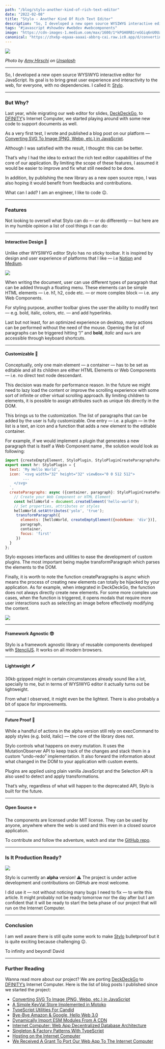 ```yaml
---
path: "/blog/stylo-another-kind-of-rich-text-editor"
date: "2022-02-08"
title: "Stylo - Another Kind Of Rich Text Editor"
description: "So, I developed a new open source WYSIWYG interactive editor for JavaScript."
tags: "#javascript #showdev #webdev #webcomponents"
image: "https://cdn-images-1.medium.com/max/1600/1*kPGH8RB1reGGiq6nU0UaIg.jpeg"
canonical: "https://zhx6p-eqaaa-aaaai-abbrq-cai.raw.ic0.app/d/converting-svg-to-image-in-javascript"
---
```


![](https://cdn-images-1.medium.com/max/1600/1*kPGH8RB1reGGiq6nU0UaIg.jpeg)

*Photo by [Amy Hirschi](https://unsplash.com/@amyhirschi?utm_source=unsplash&utm_medium=referral&utm_content=creditCopyText) on [Unsplash](https://unsplash.com/s/photos/pen?utm_source=unsplash&utm_medium=referral&utm_content=creditCopyText)*

*****

So, I developed a new open source WYSIWYG interactive editor for JavaScript. Its goal is to bring great user experience and interactivity to the web, for everyone, with no dependencies. I called it: [Stylo](https://stylojs.com/).

*****

### But Why?

Last year, while migrating our web editor for slides, [DeckDeckGo](https://deckdeckgo.com), to [DFINITY](https://dfinity.org)’s Internet Computer, we started playing around with some new code to support documents as well.

As a very first test, I wrote and published a blog post on our platform — [Converting SVG To Image (PNG, Webp, etc.) in JavaScript](https://zhx6p-eqaaa-aaaai-abbrq-cai.raw.ic0.app/d/converting-svg-to-image-in-javascript).

Although I was satisfied with the result, I thought: this can be better.

That’s why I had the idea to extract the rich text editor capabilities of the core of our application. By limiting the scope of these features, I assumed it would be easier to improve and fix what still needed to be done.

In addition, by publishing the new library as a new open source repo, I was also hoping it would benefit from feedbacks and contributions.

What can I add? I am an engineer, I like to code 😉.

*****

### Features

Not looking to oversell what Stylo can do — or do differently — but here are in my humble opinion a list of cool things it can do:

*****

#### Interactive Design 🎯

Unlike other WYSIWYG editor Stylo has no sticky toolbar. It is inspired by design and user experience of platforms that I like — i.e [Notion](https://www.notion.so/) and [Medium](https://medium.com/).

![](https://cdn-images-1.medium.com/max/1600/1*D-YYgIa5cY0Ya8FAN0Lyiw.gif)

When writing the document, user can use different types of paragraph that can be added through a floating menu. These elements can be simple HTML elements — i.e. h1, h2, code etc. — or more complex block — i.e. any Web Components.

For styling purpose, another toolbar gives the user the ability to modify text — e.g. bold, italic, colors, etc. — and add hyperlinks.

Last but not least, for an optimized experience on desktop, many actions can be performed without the need of the mouse. Opening the list of paragraphs can be triggered hitting “/” and **bold**, *italic* and `mark` are accessible through keyboard shortcuts.

*****

#### Customizable 💪

Conceptually, only one main element — a container — has to be set as editable and all its children are either HTML Elements or Web Components — i.e. no direct text node descendant.

This decision was made for performance reason. In the future we might need to lazy load the content or improve the scrolling experience with some sort of infinite or other virtual scrolling approach. By limiting children to elements, it is possible to assign attributes such as unique ids directly in the DOM. <br>

This brings us to the customization. The list of paragraphs that can be added by the user is fully customizable. One entry — i.e. a plugin — in the list is a text, an icon and a function that adds a new element to the editable container.

For example, if we would implement a plugin that generates a new paragraph that is itself a Web Component name <hello-world/>, the solution would look as following:

```javascript
import {createEmptyElement, StyloPlugin, StyloPluginCreateParagraphsParams, transformParagraph} from '@papyrs/stylo';
export const hr: StyloPlugin = {
  text: 'My Hello World',
  icon: `<svg width="32" height="32" viewBox="0 0 512 512">
        ...
    </svg>
  `,
  createParagraphs: async ({container, paragraph}: StyloPluginCreateParagraphsParams) => {
    // Create your Web Component or HTML Element
    const helloWorld = document.createElement('hello-world');
    // Set properties, attributes or styles
    helloWorld.setAttributes('yolo', 'true');
     transformParagraph({
       elements: [helloWorld, createEmptyElement({nodeName: 'div'})],
       paragraph,
       container,
       focus: 'first'
     })
  }
};
```

Stylo exposes interfaces and utilities to ease the development of custom plugins. The most important being maybe transformParagraph which parses the elements to the DOM.

Finally, it is worth to note the function createParagraphs is async which means the process of creating new elements can totally be hijacked by your application. As for example, when integrated in DeckDeckGo, the function does not always directly create new elements. For some more complex use cases, when the function is triggered, it opens modals that require more user interactions such as selecting an image before effectively modifying the content.

![](https://cdn-images-1.medium.com/max/1600/1*9GgkGbx_4D-hIwT8PxJivQ.gif)

*****

#### Framework Agnostic 😎

Stylo is a framework agnostic library of reusable components developed with [StencilJS](https://stenciljs.com/). It works on all modern browsers.

*****

#### Lightweight 🪶

30kb gzipped might in certain circumstances already sound like a lot, specially to me, but in terms of WYSIWYG editor it actually turns out be lightweight.

From what I observed, it might even be the lightest. There is also probably a bit of space for improvements.

*****

#### Future Proof 🚀

While a handful of actions in the alpha version still rely on execCommand to apply styles (e.g. bold, italic) — the core of the library does not.

Stylo controls what happens on every mutation. It uses the MutationObserver API to keep track of the changes and stack them in a custom “undo-redo” implementation. It also forward the information about what changed in the DOM to your application with custom events.

Plugins are applied using plain vanilla JavaScript and the Selection API is also used to detect and apply transformations.

That’s why, regardless of what will happen to the deprecated API, Stylo is built for the future.

*****

#### Open Source ⭐️

The components are licensed under MIT license. They can be used by anyone, anywhere where the web is used and this even in a closed source application.

To contribute and follow the adventure, watch and star the [GitHub repo](https://github.com/papyrs/stylo).

*****

### Is It Production Ready?

![](https://cdn-images-1.medium.com/max/1600/1*snbd7Pn0GcdqaEa9m48cIQ.gif)

Stylo is currently an **alpha** version! ⚠️ The project is under active development and contributions on GitHub are most welcome.

I did use it — not without noticing many bugs I need to fix — to write this article. It might probably not be ready tomorrow nor the day after but I am confident that it will be ready to start the beta phase of our project that will run on the Internet Computer.

*****

### Conclusion

I am well aware there is still quite some work to make [Stylo](https://stylojs.com) bulletproof but it is quite exciting because challenging 😉.

To infinity and beyond!
David


*****

### Further Reading

Wanna read more about our project? We are porting [DeckDeckGo](https://deckdeckgo.com/) to [DFINITY’s](https://dfinity.org/) Internet Computer. Here is the list of blog posts I published since we started the project:

* [Converting SVG To Image (PNG, Webp, etc.) in JavaScript](https://daviddalbusco.com/blog/converting-svg-to-image-png-webp-etc-in-javascript)
* [A Simple KeyVal Store Implemented in Motoko](https://daviddalbusco.com/blog/a-simple-keyval-store-implemented-in-motoko)
* [TypeScript Utilities For Candid](https://daviddalbusco.com/blog/typescript-utilities-for-candid)
* [Bye-Bye Amazon & Google, Hello Web 3.0](https://daviddalbusco.com/blog/bye-bye-amazon-and-google-hello-web-3-0)
* [Dynamically Import ESM Modules From A CDN](https://daviddalbusco.com/blog/dynamically-import-esm-modules-from-a-cdn)
* [Internet Computer: Web App Decentralized Database Architecture](https://daviddalbusco.com/blog/internet-computer-web-app-decentralized-database-architecture)
* [Singleton & Factory Patterns With TypeScript](https://daviddalbusco.com/blog/singleton-and-factory-patterns-with-typescript)
* [Hosting on the Internet Computer](https://daviddalbusco.com/blog/getting-started-with-the-internet-computer-web-hosting)
* [We Received A Grant To Port Our Web App To The Internet Computer](https://daviddalbusco.com/blog/we-received-a-grant-to-port-our-web-app-to-the-internet-computer)

